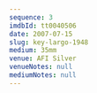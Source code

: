 ```yaml
---
sequence: 3
imdbId: tt0040506
date: 2007-07-15
slug: key-largo-1948
medium: 35mm
venue: AFI Silver
venueNotes: null
mediumNotes: null
---
```

